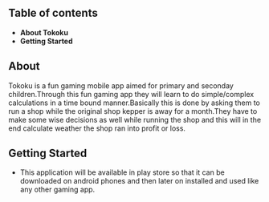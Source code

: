 ## Table of contents

- **About Tokoku**
- **Getting Started**

## About
Tokoku is a fun gaming mobile app aimed for primary and seconday children.Through this fun gaming app they will learn to do simple/complex calculations in a time bound manner.Basically this is done by asking them to run a shop while the original shop kepper is away for a month.They have to make some wise decisions as well while running the shop and this will in the end calculate weather the shop ran into profit or loss.

## Getting Started
- This application will be available in play store so that it can be downloaded on android phones and then later on installed and used like any other gaming app.

